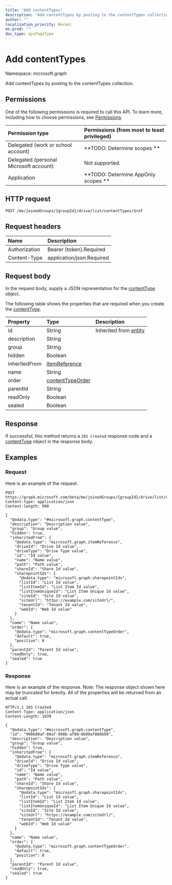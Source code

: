 ```yaml
---
title: "Add contentTypes"
description: "Add contentTypes by posting to the contentTypes collection."
author: ""
localization_priority: Normal
ms.prod: ""
doc_type: apiPageType
---
```


# Add contentTypes

Namespace: microsoft.graph

Add contentTypes by posting to the contentTypes collection.

## Permissions
One of the following permissions is required to call this API. To learn more, including how to choose permissions, see [Permissions](/concepts/permissions-reference.md).

|Permission type|Permissions (from most to least privileged)|
|:---|:---|
|Delegated (work or school account)|**TODO: Determine scopes **|
|Delegated (personal Microsoft account)|Not supported.|
|Application|**TODO: Determine AppOnly scopes **|

## HTTP request
<!-- {
  "blockType": "ignored"
}
-->
``` http
POST /me/joinedGroups/{groupId}/drive/list/contentTypes/$ref
```

## Request headers
|Name|Description|
|:---|:---|
|Authorization|Bearer {token}.Required|
|Content-Type|application/json.Required|

## Request body
In the request body, supply a JSON representation for the [contentType](../resources/contenttype.md) object.

The following table shows the properties that are required when you create the [contentType](../resources/contenttype.md).

|Property|Type|Description|
|:---|:---|:---|
|id|String| Inherited from [entity](../resources/entity.md)|
|description|String||
|group|String||
|hidden|Boolean||
|inheritedFrom|[itemReference](../resources/itemreference.md)||
|name|String||
|order|[contentTypeOrder](../resources/contenttypeorder.md)||
|parentId|String||
|readOnly|Boolean||
|sealed|Boolean||



## Response
If successful, this method returns a `201 Created` response code and a [contentType](../resources/contenttype.md) object in the response body.

## Examples

### Request
Here is an example of the request.
<!-- {
  "blockType": "request",
  "name": "create_contenttype_from_"
}
-->
``` http
POST https://graph.microsoft.com/beta/me/joinedGroups/{groupId}/drive/list/contentTypes
Content-type: application/json
Content-length: 990

{
  "@odata.type": "#microsoft.graph.contentType",
  "description": "Description value",
  "group": "Group value",
  "hidden": true,
  "inheritedFrom": {
    "@odata.type": "microsoft.graph.itemReference",
    "driveId": "Drive Id value",
    "driveType": "Drive Type value",
    "id": "Id value",
    "name": "Name value",
    "path": "Path value",
    "shareId": "Share Id value",
    "sharepointIds": {
      "@odata.type": "microsoft.graph.sharepointIds",
      "listId": "List Id value",
      "listItemId": "List Item Id value",
      "listItemUniqueId": "List Item Unique Id value",
      "siteId": "Site Id value",
      "siteUrl": "https://example.com/siteUrl/",
      "tenantId": "Tenant Id value",
      "webId": "Web Id value"
    }
  },
  "name": "Name value",
  "order": {
    "@odata.type": "microsoft.graph.contentTypeOrder",
    "default": true,
    "position": 8
  },
  "parentId": "Parent Id value",
  "readOnly": true,
  "sealed": true
}
```

### Response
Here is an example of the response. Note: The response object shown here may be truncated for brevity. All of the properties will be returned from an actual call.
<!-- {
  "blockType": "response",
  "truncated": true,
  "@odata.type": "microsoft.graph.contenttype"
}
-->
``` http
HTTP/1.1 201 Created
Content-Type: application/json
Content-Length: 1039

{
  "@odata.type": "#microsoft.graph.contentType",
  "id": "990b80af-80af-990b-af80-0b99af800b99",
  "description": "Description value",
  "group": "Group value",
  "hidden": true,
  "inheritedFrom": {
    "@odata.type": "microsoft.graph.itemReference",
    "driveId": "Drive Id value",
    "driveType": "Drive Type value",
    "id": "Id value",
    "name": "Name value",
    "path": "Path value",
    "shareId": "Share Id value",
    "sharepointIds": {
      "@odata.type": "microsoft.graph.sharepointIds",
      "listId": "List Id value",
      "listItemId": "List Item Id value",
      "listItemUniqueId": "List Item Unique Id value",
      "siteId": "Site Id value",
      "siteUrl": "https://example.com/siteUrl/",
      "tenantId": "Tenant Id value",
      "webId": "Web Id value"
    }
  },
  "name": "Name value",
  "order": {
    "@odata.type": "microsoft.graph.contentTypeOrder",
    "default": true,
    "position": 8
  },
  "parentId": "Parent Id value",
  "readOnly": true,
  "sealed": true
}
```

